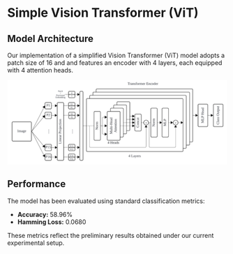 # Simple Vision Transformer (ViT)

## Model Architecture
Our implementation of a simplified Vision Transformer (ViT) model adopts a patch size of 16 and and features an encoder with 4 layers, each equipped with 4 attention heads.

![ViT Architecture](/images/simple_ViT.png)

## Performance
The model has been evaluated using standard classification metrics:

- **Accuracy:** 58.96%
- **Hamming Loss:** 0.0680

These metrics reflect the preliminary results obtained under our current experimental setup.